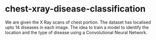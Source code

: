 # chest-xray-disease-classification
We are given the X Ray scans of chest portion. The dataset has localised upto 14 diseases in each image. The idea to train a model to identify the location and the type of disease using a Convolutional Neural Network.
